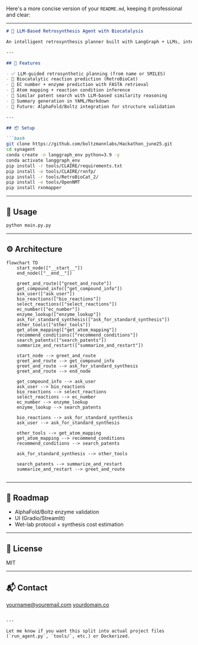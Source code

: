 Here's a more concise version of your `README.md`, keeping it professional and clear:

---

````markdown
# 🧪 LLM-Based Retrosynthesis Agent with Biocatalysis

An intelligent retrosynthesis planner built with LangGraph + LLMs, integrating biocatalysis, enzyme reasoning, and patent search to enable explainable and scalable synthesis planning.

---

## 🚀 Features

- ✅ LLM-guided retrosynthetic planning (from name or SMILES)
- 🔬 Biocatalytic reaction prediction (RetroBioCat)
- 🧬 EC number + enzyme prediction with FASTA retrieval
- 🧠 Atom mapping + reaction condition inference
- 📄 Similar patent search with LLM-based similarity reasoning
- 🧾 Summary generation in YAML/Markdown
- 🔗 Future: AlphaFold/Boltz integration for structure validation

---

## 📦 Setup

```bash
git clone https://github.com/boltzmannlabs/Hackathon_june25.git
cd synagent
conda create -n langgraph_env python=3.9 -y
conda activate langgraph_env
pip install -r tools/CLAIRE/requirements.txt
pip install -e tools/CLAIRE/rxnfp/
pip install -r tools/RetroBioCat_2/
pip install -e tools/OpenNMT
pip install rxnmapper
````

---

## 🧠 Usage

```bash
python main.py.py 
```
---

## ⚙️ Architecture

```mermaid
flowchart TD
    start_node(["__start__"])
    end_node(["__end__"])

    greet_and_route(["greet_and_route"])
    get_compound_info(["get_compound_info"])
    ask_user(["ask_user"])
    bio_reactions(["bio_reactions"])
    select_reactions(["select_reactions"])
    ec_number(["ec_number"])
    enzyme_lookup(["enzyme_lookup"])
    ask_for_standard_synthesis(["ask_for_standard_synthesis"])
    other_tools(["other_tools"])
    get_atom_mapping(["get_atom_mapping"])
    recommend_conditions(["recommend_conditions"])
    search_patents(["search_patents"])
    summarize_and_restart(["summarize_and_restart"])

    start_node --> greet_and_route
    greet_and_route --> get_compound_info
    greet_and_route --> ask_for_standard_synthesis
    greet_and_route --> end_node

    get_compound_info --> ask_user
    ask_user --> bio_reactions
    bio_reactions --> select_reactions
    select_reactions --> ec_number
    ec_number --> enzyme_lookup
    enzyme_lookup --> search_patents

    bio_reactions --> ask_for_standard_synthesis
    ask_user --> ask_for_standard_synthesis

    other_tools --> get_atom_mapping
    get_atom_mapping --> recommend_conditions
    recommend_conditions --> search_patents

    ask_for_standard_synthesis --> other_tools

    search_patents --> summarize_and_restart
    summarize_and_restart --> greet_and_route


```

---

## 🔭 Roadmap

* AlphaFold/Boltz enzyme validation
* UI (Gradio/Streamlit)
* Wet-lab protocol + synthesis cost estimation

---

## 📄 License

MIT

---

## 📬 Contact

[yourname@youremail.com](mailto:yourname@youremail.com)
[yourdomain.co](https://yourdomain.co)

```

---

Let me know if you want this split into actual project files (`run_agent.py`, `tools/`, etc.) or Dockerized.
```
